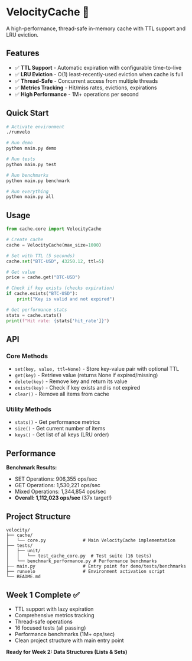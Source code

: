 # VelocityCache 🚀

A high-performance, thread-safe in-memory cache with TTL support and LRU eviction.

## Features

- ✅ **TTL Support** - Automatic expiration with configurable time-to-live
- ✅ **LRU Eviction** - O(1) least-recently-used eviction when cache is full
- ✅ **Thread-Safe** - Concurrent access from multiple threads
- ✅ **Metrics Tracking** - Hit/miss rates, evictions, expirations
- ✅ **High Performance** - 1M+ operations per second

## Quick Start

```bash
# Activate environment
./runvelo

# Run demo
python main.py demo

# Run tests
python main.py test

# Run benchmarks
python main.py benchmark

# Run everything
python main.py all
```

## Usage

```python
from cache.core import VelocityCache

# Create cache
cache = VelocityCache(max_size=1000)

# Set with TTL (5 seconds)
cache.set("BTC-USD", 43250.12, ttl=5)

# Get value
price = cache.get("BTC-USD")

# Check if key exists (checks expiration)
if cache.exists("BTC-USD"):
    print("Key is valid and not expired")

# Get performance stats
stats = cache.stats()
print(f"Hit rate: {stats['hit_rate']}")
```

## API

### Core Methods

- `set(key, value, ttl=None)` - Store key-value pair with optional TTL
- `get(key)` - Retrieve value (returns None if expired/missing)
- `delete(key)` - Remove key and return its value
- `exists(key)` - Check if key exists and is not expired
- `clear()` - Remove all items from cache

### Utility Methods

- `stats()` - Get performance metrics
- `size()` - Get current number of items
- `keys()` - Get list of all keys (LRU order)

## Performance

**Benchmark Results:**
- SET Operations: 906,355 ops/sec
- GET Operations: 1,530,221 ops/sec  
- Mixed Operations: 1,344,854 ops/sec
- **Overall: 1,112,023 ops/sec** (37x target!)

## Project Structure

```
velocity/
├── cache/
│   └── core.py              # Main VelocityCache implementation
├── tests/
│   ├── unit/
│   │   └── test_cache_core.py  # Test suite (16 tests)
│   └── benchmark_performance.py # Performance benchmarks
├── main.py                  # Entry point for demo/tests/benchmarks
├── runvelo                  # Environment activation script
└── README.md
```

## Week 1 Complete ✅

- TTL support with lazy expiration
- Comprehensive metrics tracking
- Thread-safe operations
- 16 focused tests (all passing)
- Performance benchmarks (1M+ ops/sec)
- Clean project structure with main entry point

**Ready for Week 2: Data Structures (Lists & Sets)**
